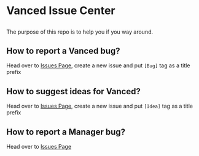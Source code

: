 # Vanced Issue Center
##
The purpose of this repo is to help you if you way around.

## How to report a Vanced bug?
Head over to [Issues Page](https://github.com/YTVanced/Vanced/issues), create a new issue and put `[Bug]` tag as a title prefix

## How to suggest ideas for Vanced?
Head over to [Issues Page](https://github.com/YTVanced/Vanced/issues), create a new issue and put `[Idea]` tag as a title prefix

## How to report a Manager bug?
Head over to [Issues Page](https://github.com/YTVanced/VancedManager/issues)
